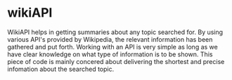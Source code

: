 # wikiAPI
WikiAPI helps in getting summaries about any topic searched for. 
By using various API's provided by Wikipedia, the relevant information has been gathered and put forth. 
Working with an API is very simple as long as we have clear knowledge on what type of information is to be shown.
This piece of code is mainly concered about delivering the shortest and precise infomation about the searched topic.
